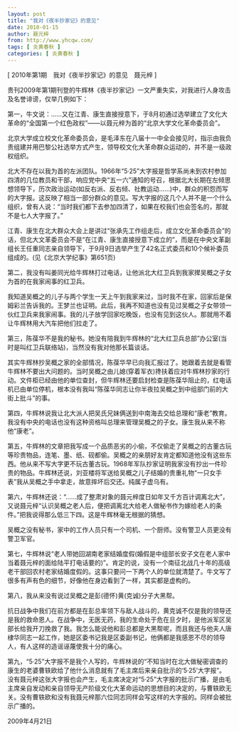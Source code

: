```yaml
---
layout: post
title: "我对《夜半抄家记》的意见"
date: 2010-01-15
author: 聂元梓
from: http://www.yhcqw.com/
tags: [ 炎黄春秋 ]
categories: [ 炎黄春秋 ]
---
```



[ 2010年第1期　我对《夜半抄家记》的意见　聂元梓 ]

贵刊2009年第1期刊登的牛辉林《夜半抄家记》一文严重失实，对我进行人身攻击及名誉诽谤，仅举几例如下：

第一，牛文说：……又在江青、康生直接授意下，于8月初通过选举建立了文化大革命的“全国第一个红色政权”——以聂元梓为首的“北京大学文化革命委员会”。

北京大学成立校文化革命委员会，是毛泽东在八届十一中全会接见时，指示由我负责组建并用巴黎公社选举方式产生，领导校文化大革命群众运动的，并不是一级政权组织。


北大不存在以我为首的左派团队。1966年“5·25”大字报是哲学系尚未到农村参加四清的几位教员和干部，响应党中央“五一六”通知的号召，根据北大长期在左倾思想领导下，历次政治运动(如反右派、反右倾、社教运动……)中，群众的积怨而写的大字报。这反映了相当一部分群众的意见。写大字报的这几个人并不是一个什么组织，曾有人说：“当时我们都下去参加四清了，如果在校我们也会签名的，那就不是七人大字报了。”


江青、康生在北大群众大会上是讲过“张承先工作组走后，成立文化革命委员会”的话，但北大文革委员会不是“在江青、康生直接授意下成立的”，而是在中央文革副组长王任重同志亲自领导下，于9月9日选举产生了42名正式委员和10个候补委员组成的。(见《北京大学纪事》第651页)

第二，我没有叫姜同光给牛辉林打过电话，让他派北大红卫兵到我家撵吴概之子女为首的在我家闹事的红卫兵。


我知道吴概之的儿子与两个学生一天上午到我家来过，当时我不在家，回家后是保姆彩兰告诉我的。王梦兰也证明。此后，我再不知道也没有见过吴概之子女带领一伙红卫兵来我家闹事。我的儿子放学回家吃晚饭，也没有见到这伙人。那就用不着让牛辉林用大汽车把他们拉走了。

第三，陈葆华不是我的秘书。她没有陪我到牛辉林的“北大红卫兵总部”办公室(当时是叫红卫兵联络站)，当然没有我对他那长篇谈话。


其实牛辉林抄吴概之家的全部情况，陈葆华早已向我汇报过了。她跟着去就是看管牛辉林不要出大问题的。当时吴概之由儿媳(穿着军衣)搀扶着应对牛辉林抄家的行动。文件柜已经由他的单位查封，但牛辉林还要启封检查是陈葆华阻止的，红电话机已由单位停机，根本没有我叫“陈葆华同志让你半夜拉吴概之到中组部门前的大街上批斗”的事。

第四，牛辉林说我让北大派人把吴氏兄妹俩送到中南海去交给总理和“康老”教育。我没有中央的电话也没有这种资格叫总理来管理吴概之的子女。康生我从来不称他“康老”。


第五，牛辉林的文章把我写成一个品质恶劣的小偷，不仅偷走了吴概之的古董古玩等珍贵物品，连笔、墨、纸、砚都偷。吴概之的亲朋好友肯定都知道他没有这些东西。他从来不写大字更不玩古董古玩。1968年军队抄家证明我家没有抄出一件珍贵的物品。牛辉林还说，刘亚楼将军送给吴概之儿子结婚的贵重礼物“一只女手表”我从吴概之手中拿走，故意摔坏后交还。纯属子虚乌有。


第六，牛辉林还说：“……成了整肃对象的聂元梓度日如年又千方百计调离北大”，又说聂元梓“认识吴概之老人后，便把调离北大给老人做秘书作为嫁给老人的条件。”把我说得那么低三下四。这是牛辉林毫无根据的猜想。

吴概之没有秘书，家中的工作人员只有一个司机、一个厨师。没有警卫人员更没有警卫军官。


第七，牛辉林说“老人带她回湖南老家结婚度假(婚假是中组部长安子文在老人家中当着聂元梓的面给陆平打电话要的)”。肯定的说，没有一个南征北战几十年的高级老干部回农村老家结婚度假的。这事只要问一下两个人的单位就清楚了。牛文写了很多有声有色的细节，好像他在身边看到了一样，其实都是虚构的。

第八，我从来没有说过吴概之是彭(德怀)黄(克诚)分子大黑帮。


抗日战争中我们在前方都是在彭总率领下与敌人战斗的，黄克诚不仅是我的领导还是我的救命恩人。在战争中，无医无药，我的生命处于危在旦夕时，是他派军区吴部长给我开刀挽救了我。我怎么能说他和彭总都是大黑帮呢，而且我还与他夫人唐棣华同志一起工作，她是区委书记我是区委副书记，他俩都是我感恩不尽的领导人，有人这样的造谣诬蔑使我十分的痛心。


第九，“5·25”大字报不是我个人写的，牛辉林说的“不知当时在北大做秘密调查的康生的老婆曹轶欧给了他什么消息就有了毛主席后来亲自批示的‘5·25’大字报”。没有聂元梓这张大字报也会产生，毛主席决定对“5·25”大字报的批示广播，是由毛主席亲自发动和亲自领导无产阶级文化大革命运动的思想目的决定的，与曹轶欧无关。没有曹轶欧和没有我聂元梓那六位同志同样会写这样的大字报的。同样会被批示广播的。

2009年4月21日


